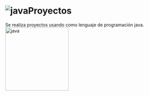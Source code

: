<h1> <img src="https://skillicons.dev/icons?i=java" alt="java"><b>Proyectos</b> </h1>
Se realiza proyectos usando como lenguaje de programación java.

<img src="https://i.giphy.com/media/v1.Y2lkPTc5MGI3NjExempjZTV0c2trZzd3MHc3M2p2NnRmMTcweWV1eTh1Y3owa3cwaDlxciZlcD12MV9pbnRlcm5hbF9naWZfYnlfaWQmY3Q9cw/YOqZF2wH00Pr3rye73/giphy.gif" alt="java" width="200px">

